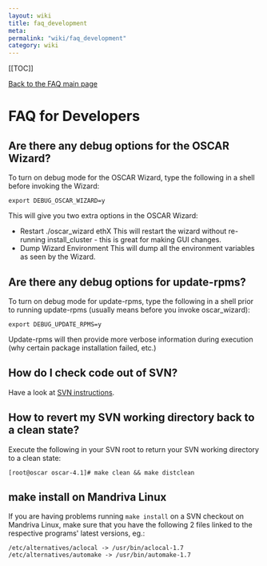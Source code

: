 ```yaml
---
layout: wiki
title: faq_development
meta: 
permalink: "wiki/faq_development"
category: wiki
---
```

<!-- Name: faq_development -->
<!-- Version: 3 -->
<!-- Author: valleegr -->

[[TOC]]

[Back to the FAQ main page](wiki/faq)

# FAQ for Developers

## Are there any debug options for the OSCAR Wizard?

To turn on debug mode for the OSCAR Wizard, type the following in a shell before invoking the Wizard:

    export DEBUG_OSCAR_WIZARD=y

This will give you two extra options in the OSCAR Wizard:

 * Restart ./oscar_wizard ethX
   This will restart the wizard without re-running install_cluster - this is great for making GUI changes.
 * Dump Wizard Environment
   This will dump all the environment variables as seen by the Wizard.

## Are there any debug options for update-rpms?

To turn on debug mode for update-rpms, type the following in a shell prior to running update-rpms (usually means before you invoke oscar_wizard):

    export DEBUG_UPDATE_RPMS=y

Update-rpms will then provide more verbose information during execution (why certain package installation failed, etc.)

## How do I check code out of SVN?

Have a look at [SVN instructions](wiki/SVNinstructions).

## How to revert my SVN working directory back to a clean state?

Execute the following in your SVN root to return your SVN working directory to a clean state:

    [root@oscar oscar-4.1]# make clean && make distclean

## make install on Mandriva Linux

If you are having problems running `make install` on a SVN checkout on Mandriva Linux, make sure that you have the following 2 files linked to the respective programs' latest versions, eg.:

    /etc/alternatives/aclocal -> /usr/bin/aclocal-1.7
    /etc/alternatives/automake -> /usr/bin/automake-1.7
